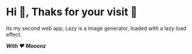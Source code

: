 # **Hi 👋, Thaks for your visit 🥰**
Its my second web app, Lazy is a image generator, loaded with a lazy load effect.

***With ❤️ Mooenz***
